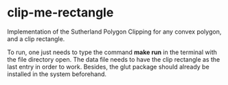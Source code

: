 # clip-me-rectangle
Implementation of the Sutherland Polygon Clipping for any convex polygon, and a clip rectangle.

To run, one just needs to type the command **make run** in the terminal with the file directory open.
The data file needs to have the clip rectangle as the last entry in order to work.
Besides, the glut package should already be installed in the system beforehand.

